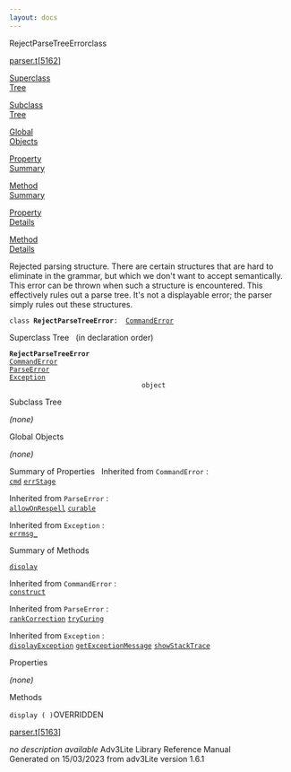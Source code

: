 ```yaml
---
layout: docs
---
```

<span class="title">RejectParseTreeError</span><span class="type">class</span>

[parser.t](../file/parser.t.html)\[[5162](../source/parser.t.html#5162)\]

[Superclass  
Tree](#_SuperClassTree_)

[Subclass  
Tree](#_SubClassTree_)

[Global  
Objects](#_ObjectSummary_)

[Property  
Summary](#_PropSummary_)

[Method  
Summary](#_MethodSummary_)

[Property  
Details](#_Properties_)

[Method  
Details](#_Methods_)



Rejected parsing structure. There are certain structures that are hard
to eliminate in the grammar, but which we don't want to accept
semantically. This error can be thrown when such a structure is
encountered. This effectively rules out a parse tree. It's not a
displayable error; the parser simply rules out these structures.

`class `**`RejectParseTreeError`**` :   `[`CommandError`](../object/CommandError.html)



<span id="_SuperClassTree_"></span>



<span class="hdln">Superclass Tree</span>   (in declaration order)



**`RejectParseTreeError`**  
[`CommandError`](../object/CommandError.html)  
[`ParseError`](../object/ParseError.html)  
[`Exception`](../object/Exception.html)  
`                                 object`  
<span id="_SubClassTree_"></span>



<span class="hdln">Subclass Tree</span>  



*(none)* <span id="_ObjectSummary_"></span>



<span class="hdln">Global Objects</span>  



*(none)* <span id="_PropSummary_"></span>



<span class="hdln">Summary of Properties</span>  
Inherited from `CommandError` :  
[`cmd`](../object/CommandError.html#cmd) [`errStage`](../object/CommandError.html#errStage)

Inherited from `ParseError` :  
[`allowOnRespell`](../object/ParseError.html#allowOnRespell) [`curable`](../object/ParseError.html#curable)

Inherited from `Exception` :  
[`errmsg_`](../object/Exception.html#errmsg_)

<span id="_MethodSummary_"></span>



<span class="hdln">Summary of Methods</span>  



[`display`](#display)

Inherited from `CommandError` :  
[`construct`](../object/CommandError.html#construct)

Inherited from `ParseError` :  
[`rankCorrection`](../object/ParseError.html#rankCorrection) [`tryCuring`](../object/ParseError.html#tryCuring)

Inherited from `Exception` :  
[`displayException`](../object/Exception.html#displayException) [`getExceptionMessage`](../object/Exception.html#getExceptionMessage) [`showStackTrace`](../object/Exception.html#showStackTrace)

<span id="_Properties_"></span>



<span class="hdln">Properties</span>  



*(none)* <span id="_Methods_"></span>



<span class="hdln">Methods</span>  



<span id="display"></span>

`display ( )`<span class="rem">OVERRIDDEN</span>

[parser.t](../file/parser.t.html)\[[5163](../source/parser.t.html#5163)\]



*no description available*
Adv3Lite Library Reference Manual  
Generated on 15/03/2023 from adv3Lite version 1.6.1


